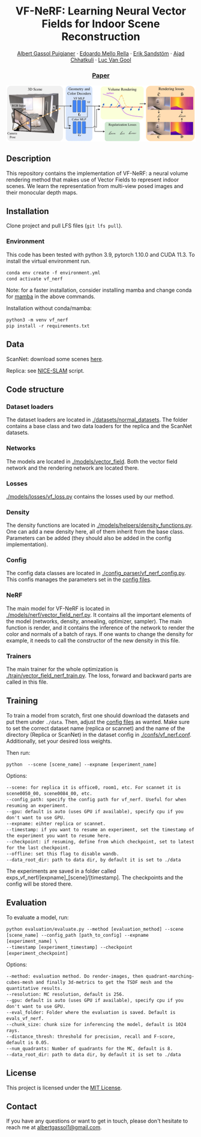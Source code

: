 <p align="center">

  <h1 align="center">VF-NeRF: Learning Neural Vector Fields for Indoor Scene Reconstruction</h1>
  <p align="center">
    <a href="https://albertgassol1.github.io/">Albert Gassol Puigjaner</a>
    ·
    <a href="https://scholar.google.com/citations?user=jNPBzzQAAAAJ&hl=it">Edoardo Mello Rella</a>
    ·
    <a href="https://eriksandstroem.github.io/">Erik Sandstöm</a>
    ·
    <a href="https://ajadchhatkuli.github.io/">Ajad Chhatkuli</a>
    ·
    <a href="https://insait.ai/prof-luc-van-gool/">Luc Van Gool</a>

  </p>
  <h3 align="center"><a href="https://arxiv.org/abs/2408.08766">Paper</a></h3>
  <div align="center"></div>
</p>

<img title="VF-NeRF" alt="Alt text" src="./assets/vf_nerf.png">

## Description

This repository contains the implementation of VF-NeRF: a neural volume rendering method that makes use of Vector Fields to represent indoor scenes. We learn the representation from multi-view posed images and their monocular depth maps.

## Installation

Clone project and pull LFS files (```git lfs pull```).

### Environment

This code has been tested with python 3.9, pytorch 1.10.0 and CUDA 11.3. To install the virtual environment run.
```
conda env create -f environment.yml
cond activate vf_nerf
```

Note: for a faster installation, consider installing mamba and change conda for [mamba](https://mamba.readthedocs.io/en/latest/installation/mamba-installation.html) in the above commands.


Installation without conda/mamba:
```
python3 -m venv vf_nerf
pip install -r requirements.txt
```

## Data

ScanNet: download some scenes [here](https://drive.google.com/file/d/1hQZw2jBLpPOqxq6-OP4CZed0KT4cltKl/view?usp=drive_link).

Replica: see [NICE-SLAM](https://github.com/cvg/nice-slam/blob/master/scripts/download_replica.sh) script.


## Code structure
### Dataset loaders
The dataset loaders are located in [./datasets/normal_datasets](./datasets/normal_datasets). The folder contains a base class and two data loaders for the replica and the ScanNet datasets. 

### Networks
The models are located in [./models/vector_field](./models/vector_field). Both the vector field network and the rendering network are located there.

### Losses
[./models/losses/vf_loss.py](./models/losses/vf_loss.py) contains the losses used by our method.

### Density
The density functions are located in [./models/helpers/density_functions.py](./models/helpers/density_functions.py). One can add a new density here, all of them inherit from the base class. Parameters can be added (they should also be added in the config implementation).

### Config
The config data classes are located in [./config_parser/vf_nerf_config.py](./config_parser/vf_nerf_config.py). This confis manages the parameters set in the [config files](./confs).

### NeRF
The main model for VF-NeRF is located in [./models/nerf/vector_field_nerf.py](./models/nerf/vector_field_nerf.py). It contains all the important elements of the model (networks, density, annealing, optimizer, sampler). The main function is render, and it contains the inference of the network to render the color and normals of a batch of rays. If one wants to change the density for example, it needs to call the constructor of the new density in this file.

### Trainers
The main trainer for the whole optimization is [./train/vector_field_nerf_train.py](./train/vector_field_nerf_train.py). The loss, forward and backward parts are called in this file.

## Training
To train a model from scratch, first one should download the datasets and put them under ```./data```. Then, adjust the [config files](./confs) as wanted. Make sure to set the correct dataset name (replica or scannet) and the name of the directory (Replica or ScanNet) in the dataset config in [./confs/vf_nerf.conf](./confs/vf_nerf.conf). Additionally, set your desired loss weights.

Then run:

```
python  --scene [scene_name] --expname [experiment_name]
```
Options:
```
--scene: for replica it is office0, room1, etc. For scannet it is scene0050_00, scene0084_00, etc.
--config_path: specify the config path for vf_nerf. Useful for when resuming an experiment.
--gpu: default is auto (uses GPU if available), specify cpu if you don't want to use GPU.
--expname: eihter replica or scannet.
--timestamp: if you want to resume an experiment, set the timestamp of the experiment you want to resume here.
--checkpoint: if resuming, define from which checkpoint, set to latest for the last checkpoint.
--offline: set this flag to disable wandb.
--data_root_dir: path to data dir, by default it is set to ./data
```

The experiments are saved in a folder called exps_vf_nerf/[expname]_[scene]/[timestamp]. The checkpoints and the config will be stored there.

## Evaluation
To evaluate a model, run:

```
python evaluation/evaluate.py --method [evaluation_method] --scene [scene_name] --config_path [path_to_config] --expname [experiment_name] \
--timestamp [experiment_timestamp] --checkpoint [experiment_checkpoint] 
```

Options:
```
--method: evaluation method. Do render-images, then quadrant-marching-cubes-mesh and finally 3d-metrics to get the TSDF mesh and the quantitative results.
--resolution: MC resolution, default is 256.
--gpu: default is auto (uses GPU if available), specify cpu if you don't want to use GPU.
--eval_folder: Folder where the evaluation is saved. Default is evals_vf_nerf.
--chunk_size: chunk size for inferencing the model, default is 1024 rays.
--distance_thresh: threshold for precision, recall and F-score, default is 0.05.
--num_quadrants: Number of quadrants for the MC, default is 8.
--data_root_dir: path to data dir, by default it is set to ./data
```

## License

This project is licensed under the [MIT License](LICENSE).

## Contact

If you have any questions or want to get in touch, please don't hesitate to reach me at [albertgassol1@gmail.com](mailto:albertgassol1@gmail.com).
